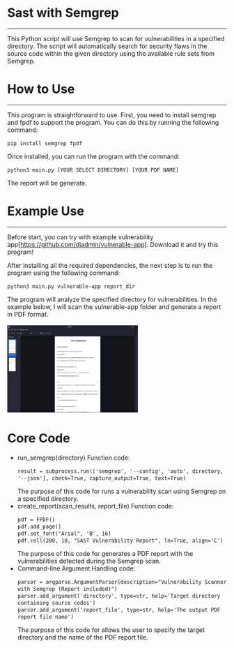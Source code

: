 # Sast with Semgrep
---
This Python script will use Semgrep to scan for vulnerabilities in a specified directory. The script will automatically search for security flaws in the source code within the given directory using the available rule sets from Semgrep.

# How to Use
---
This program is straightforward to use. First, you need to install semgrep and fpdf to support the program. You can do this by running the following command:
```
pip install semgrep fpdf
```

Once installed, you can run the program with the command:
```
python3 main.py [YOUR SELECT DIRECTORY] [YOUR PDF NAME]
```

The report will be generate.

# Example Use
---
Before start, you can try with example vulnerability app[https://github.com/djadmin/vulnerable-app]. Download it and try this program!

After installing all the required dependencies, the next step is to run the program using the following command:
```
python3 main.py vulnerable-app report_dir
```
The program will analyze the specified directory for vulnerabilities. In the example below, I will scan the vulnerable-app folder and generate a report in PDF format. <br><br>
<img src="image/example.jpg" alt="example test" width="300" height="200">

# Core Code
- run_semgrep(directory) Function
  code:
  ```
  result = subprocess.run(['semgrep', '--config', 'auto', directory, '--json'], check=True, capture_output=True, text=True)
  ```
  The purpose of this code for runs a vulnerability scan using Semgrep on a specified directory.
- create_report(scan_results, report_file) Function
  code:
  ```
  pdf = FPDF()
  pdf.add_page()
  pdf.set_font("Arial", 'B', 16)
  pdf.cell(200, 10, "SAST Vulnerability Report", ln=True, align='C')
  ```
  The purpose of this code for generates a PDF report with the vulnerabilities detected during the Semgrep scan.
- Command-line Argument Handling
  code:
  ```
  parser = argparse.ArgumentParser(description="Vulnerability Scanner with Semgrep (Report included)")
  parser.add_argument('directory', type=str, help='Target directory containing source codes')
  parser.add_argument('report_file', type=str, help='The output PDF report file name')
  ```
  The purpose of this code for allows the user to specify the target directory and the name of the PDF report file.

